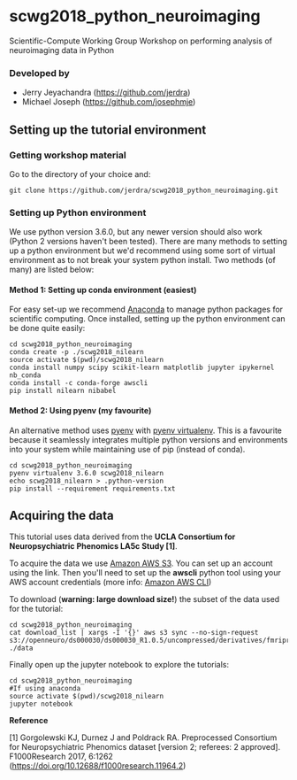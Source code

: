 # scwg2018_python_neuroimaging
Scientific-Compute Working Group Workshop on performing analysis of neuroimaging data in Python

### Developed by
- Jerry Jeyachandra (https://github.com/jerdra)
- Michael Joseph (https://github.com/josephmje)

## Setting up the tutorial environment

### Getting workshop material
Go to the directory of your choice and: 
```
git clone https://github.com/jerdra/scwg2018_python_neuroimaging.git 
```

### Setting up Python environment
We use python version 3.6.0, but any newer version should also work (Python 2 versions haven't been tested). There are many methods to setting up a python environment but we'd recommend using some sort of virtual environment as to not break your system python install. Two methods (of many) are listed below: 

#### Method 1: Setting up conda environment (easiest)
For easy set-up we recommend [Anaconda](https://www.anaconda.com/download/) to manage python packages for scientific computing. Once installed, setting up the python environment can be done quite easily: 
```
cd scwg2018_python_neuroimaging
conda create -p ./scwg2018_nilearn
source activate $(pwd)/scwg2018_nilearn
conda install numpy scipy scikit-learn matplotlib jupyter ipykernel nb_conda 
conda install -c conda-forge awscli
pip install nilearn nibabel

```
#### Method 2: Using pyenv (my favourite)
An alternative method uses [pyenv](https://github.com/pyenv/pyenv) with [pyenv virtualenv](https://github.com/pyenv/pyenv-virtualenv). This is a favourite because it seamlessly integrates multiple python versions and environments into your system while maintaining use of pip (instead of conda). 
```
cd scwg2018_python_neuroimaging
pyenv virtualenv 3.6.0 scwg2018_nilearn 
echo scwg2018_nilearn > .python-version
pip install --requirement requirements.txt
```

## Acquiring the data
This tutorial uses data derived from the **UCLA Consortium for Neuropsychiatric Phenomics LA5c Study [1]**. 

To acquire the data we use [Amazon AWS S3](https://aws.amazon.com/). You can set up an account using the link. Then you'll need to set up the **awscli** python tool using your AWS account credentials (more info: [Amazon AWS CLI](https://aws.amazon.com/cli/))

To download (**warning: large download size!**) the subset of the data used for the tutorial:

```
cd scwg2018_python_neuroimaging
cat download_list | xargs -I '{}' aws s3 sync --no-sign-request s3://openneuro/ds000030/ds000030_R1.0.5/uncompressed/derivatives/fmriprep/{} ./data
```
Finally open up the jupyter notebook to explore the tutorials:
```
cd scwg2018_python_neuroimaging
#If using anaconda
source activate $(pwd)/scwg2018_nilearn
jupyter notebook
```

**Reference** 

[1] Gorgolewski KJ, Durnez J and Poldrack RA. Preprocessed Consortium for Neuropsychiatric Phenomics dataset [version 2; referees: 2 approved]. F1000Research 2017, 6:1262
(https://doi.org/10.12688/f1000research.11964.2)





